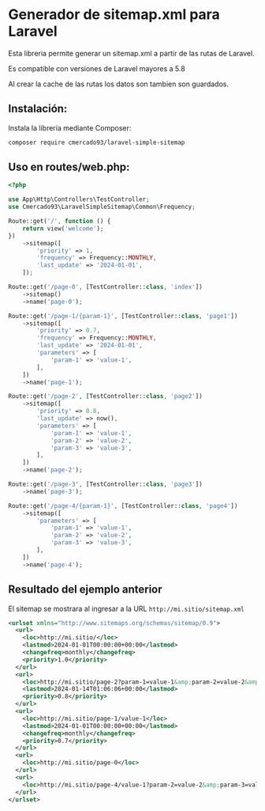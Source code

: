 # Generador de sitemap.xml para Laravel

Esta libreria permite generar un sitemap.xml a partir de las rutas de Laravel.

Es compatible con versiones de Laravel mayores a 5.8

Al crear la cache de las rutas los datos son tambien son guardados.

## Instalación:

Instala la librería mediante Composer:

```bash
composer require cmercado93/laravel-simple-sitemap
```
## Uso en routes/web.php:

```php
<?php

use App\Http\Controllers\TestController;
use Cmercado93\LaravelSimpleSitemap\Common\Frequency;

Route::get('/', function () {
    return view('welcome');
})
    ->sitemap([
        'priority' => 1,
        'frequency' => Frequency::MONTHLY,
        'last_update' => '2024-01-01',
    ]);

Route::get('/page-0', [TestController::class, 'index'])
    ->sitemap()
    ->name('page-0');

Route::get('/page-1/{param-1}', [TestController::class, 'page1'])
    ->sitemap([
        'priority' => 0.7,
        'frequency' => Frequency::MONTHLY,
        'last_update' => '2024-01-01',
        'parameters' => [
            'param-1' => 'value-1',
        ],
    ])
    ->name('page-1');

Route::get('/page-2', [TestController::class, 'page2'])
    ->sitemap([
        'priority' => 0.8,
        'last_update' => now(),
        'parameters' => [
            'param-1' => 'value-1',
            'param-2' => 'value-2',
            'param-3' => 'value-3',
        ],
    ])
    ->name('page-2');

Route::get('/page-3', [TestController::class, 'page3'])
    ->name('page-3');

Route::get('/page-4/{param-1}', [TestController::class, 'page4'])
    ->sitemap([
        'parameters' => [
            'param-1' => 'value-1',
            'param-2' => 'value-2',
            'param-3' => 'value-3',
        ],
    ])
    ->name('page-4');
```

## Resultado del ejemplo anterior

El sitemap se mostrara al ingresar a la URL `http://mi.sitio/sitemap.xml`

```xml
<urlset xmlns="http://www.sitemaps.org/schemas/sitemap/0.9">
  <url>
    <loc>http://mi.sitio/</loc>
    <lastmod>2024-01-01T00:00:00+00:00</lastmod>
    <changefreq>monthly</changefreq>
    <priority>1.0</priority>
  </url>
  <url>
    <loc>http://mi.sitio/page-2?param-1=value-1&amp;param-2=value-2&amp;param-3=value-3</loc>
    <lastmod>2024-01-14T01:06:06+00:00</lastmod>
    <priority>0.8</priority>
  </url>
  <url>
    <loc>http://mi.sitio/page-1/value-1</loc>
    <lastmod>2024-01-01T00:00:00+00:00</lastmod>
    <changefreq>monthly</changefreq>
    <priority>0.7</priority>
  </url>
  <url>
    <loc>http://mi.sitio/page-0</loc>
  </url>
  <url>
    <loc>http://mi.sitio/page-4/value-1?param-2=value-2&amp;param-3=value-3</loc>
  </url>
</urlset>
```
